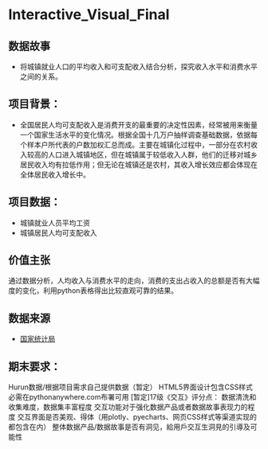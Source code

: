 # Interactive_Visual_Final
## 数据故事
- 将城镇就业人口的平均收入和可支配收入结合分析，探究收入水平和消费水平之间的关系。
## 项目背景：
- 全国居民人均可支配收入是消费开支的最重要的决定性因素，经常被用来衡量一个国家生活水平的变化情况。根据全国十几万户抽样调查基础数据，依据每个样本户所代表的户数加权汇总而成。主要在城镇化过程中，一部分在农村收入较高的人口进入城镇地区，但在城镇属于较低收入人群，他们的迁移对城乡居民收入均有拉低作用；但无论在城镇还是农村，其收入增长效应都会体现在全体居民收入增长中。
## 项目数据： 
- 城镇就业人员平均工资
- 城镇居民人均可支配收入
## 价值主张
通过数据分析，人均收入与消费水平的走向，消费的支出占收入的总额是否有大幅度的变化，利用python表格得出比较直观可靠的结果。
## 数据来源
- [国家统计局](http://www.stats.gov.cn/)
## 期末要求：
Hurun数据/根据项目需求自己提供数据（暂定）
HTML5界面设计包含CSS样式
必需在pythonanywhere.com布署可用
[暂定]17级《交互》评分点：
数据清洗和收集难度，数据集丰富程度
交互功能对于强化数据产品或者数据故事表现力的程度
交互界面是否美观、得体（用plotly、pyecharts、网页CSS样式等渠道实现的都包含在内）
整体数据产品/数据故事是否有洞见，給用戶交互生洞見的引導及可能性
